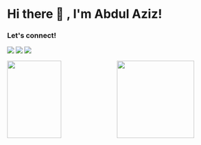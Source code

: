# Hi there 👋 , I'm Abdul Aziz!

### Let's connect!
<p> 
    <a href="https://www.linkedin.com/in/abaz-id" target="blank"><img src="https://img.shields.io/badge/Abdul_Aziz-30302f?style=flat&logo=linkedin" /></a>
    <a href="mailto:abaz.my.id@gmail.com" target="blank"><img src="https://img.shields.io/badge/Abdul_Aziz-30302f?style=flat&logo=gmail" /></a>
    <img src="https://gpvc.arturio.dev/abaz1d" />
</p>

<p>
    <img src="https://github-readme-stats.vercel.app/api?username=abaz1d&hide=contribs,prs&show_icons=true&hide_border=true&title_color=000" height=180 width=50% />
    <img src="https://github-readme-stats.vercel.app/api/top-langs/?username=abaz1d&layout=compact" height=180 />
</p>

<!--
**abaz1d/abaz1d** is a ✨ _special_ ✨ repository because its `README.md` (this file) appears on your GitHub profile.

Here are some ideas to get you started:

- 🔭 I’m currently working on ...
- 🌱 I’m currently learning ...
- 👯 I’m looking to collaborate on ...
- 🤔 I’m looking for help with ...
- 💬 Ask me about ...
- 📫 How to reach me: ...
- 😄 Pronouns: ...
- ⚡ Fun fact: ...
-->
